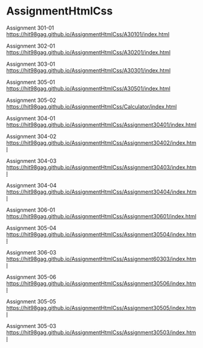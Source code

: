 # AssignmentHtmlCss

Assignment 301-01 https://hit98gag.github.io/AssignmentHtmlCss/A30101/index.html

Assignment 302-01 https://hit98gag.github.io/AssignmentHtmlCss/A30201/index.html

Assignment 303-01 https://hit98gag.github.io/AssignmentHtmlCss/A30301/index.html

Assignment 305-01 https://hit98gag.github.io/AssignmentHtmlCss/A30501/index.html

Assignment 305-02 https://hit98gag.github.io/AssignmentHtmlCss/Calculator/index.html

Assignment 304-01 https://hit98gag.github.io/AssignmentHtmlCss/Assignment30401/index.html

Assignment 304-02 https://hit98gag.github.io/AssignmentHtmlCss/Assignment30402/index.html

Assignment 304-03 https://hit98gag.github.io/AssignmentHtmlCss/Assignment30403/index.html

Assignment 304-04 https://hit98gag.github.io/AssignmentHtmlCss/Assignment30404/index.html

Assignment 306-01 https://hit98gag.github.io/AssignmentHtmlCss/Assignment30601/index.html

Assignment 305-04 https://hit98gag.github.io/AssignmentHtmlCss/Assignment30504/index.html

Assignment 306-03 https://hit98gag.github.io/AssignmentHtmlCss/Assignment60303/index.html

Assignment 305-06 https://hit98gag.github.io/AssignmentHtmlCss/Assignment30506/index.html

Assignment 305-05 https://hit98gag.github.io/AssignmentHtmlCss/Assignment30505/index.html

Assignment 305-03 https://hit98gag.github.io/AssignmentHtmlCss/Assignment30503/index.html
